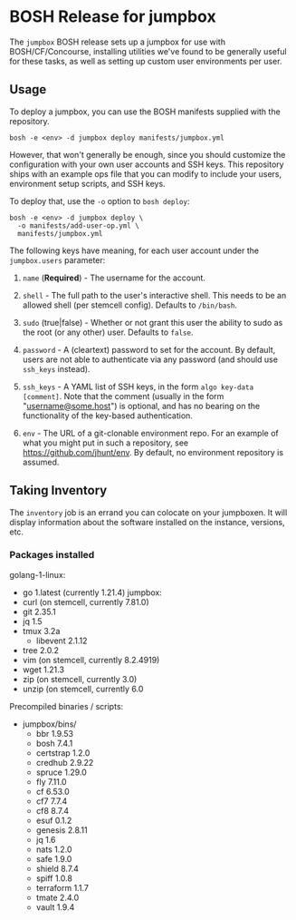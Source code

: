 # BOSH Release for jumpbox

The `jumpbox` BOSH release sets up a jumpbox for use with BOSH/CF/Concourse,
installing utilities we've found to be generally useful for these tasks, as
well as setting up custom user environments per user.

## Usage

To deploy a jumpbox, you can use the BOSH manifests supplied with the
repository.

```
bosh -e <env> -d jumpbox deploy manifests/jumpbox.yml
```

However, that won't generally be enough, since you should customize the
configuration with your own user accounts and SSH keys.  This repository
ships with an example ops file that you can modify to include your users,
environment setup scripts, and SSH keys.

To deploy that, use the `-o` option to `bosh deploy`:

```
bosh -e <env> -d jumpbox deploy \
  -o manifests/add-user-op.yml \
  manifests/jumpbox.yml
```

The following keys have meaning, for each user account under the
`jumpbox.users` parameter:

  1. `name` (**Required**) - The username for the account.

  2. `shell` - The full path to the user's interactive shell.
     This needs to be an allowed shell (per stemcell config).
     Defaults to `/bin/bash`.

  3. `sudo` (true|false) - Whether or not grant this user the
     ability to sudo as the root (or any other) user.
     Defaults to `false`.

  4. `password` - A (cleartext) password to set for the account.
     By default, users are not able to authenticate via any
     password (and should use `ssh_keys` instead).

  5. `ssh_keys` - A YAML list of SSH keys, in the form
     `algo key-data [comment]`.  Note that the comment
     (usually in the form "username@some.host") is optional,
     and has no bearing on the functionality of the key-based
     authentication.

  6. `env` - The URL of a git-clonable environment repo.
     For an example of what you might put in such a repository,
     see <https://github.com/jhunt/env>.
     By default, no environment repository is assumed.

## Taking Inventory

The `inventory` job is an errand you can colocate on your
jumpboxen.  It will display information about the software
installed on the instance, versions, etc.


### Packages installed

golang-1-linux: 
- go 1.latest (currently 1.21.4)
jumpbox:
- curl (on stemcell, currently 7.81.0)
- git 2.35.1
- jq 1.5
- tmux 3.2a
  - libevent 2.1.12
- tree 2.0.2
- vim (on stemcell, currently 8.2.4919)
- wget 1.21.3
- zip (on stemcell, currently 3.0)
- unzip (on stemcell, currently 6.0

Precompiled binaries / scripts:
- jumpbox/bins/
  - bbr 1.9.53
  - bosh 7.4.1
  - certstrap 1.2.0
  - credhub 2.9.22
  - spruce 1.29.0
  - fly 7.11.0
  - cf 6.53.0
  - cf7 7.7.4
  - cf8 8.7.4
  - esuf 0.1.2
  - genesis 2.8.11
  - jq 1.6
  - nats 1.2.0
  - safe 1.9.0
  - shield 8.7.4
  - spiff 1.0.8
  - terraform 1.1.7
  - tmate 2.4.0
  - vault 1.9.4
